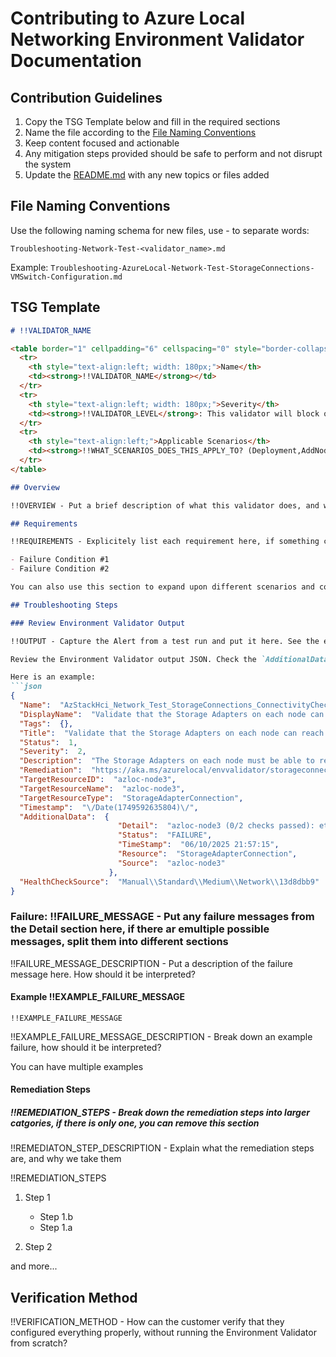 # Contributing to Azure Local Networking Environment Validator Documentation

## Contribution Guidelines

1. Copy the TSG Template below and fill in the required sections
2. Name the file according to the [File Naming Conventions](#file-naming-conventions)
3. Keep content focused and actionable
4. Any mitigation steps provided should be safe to perform and not disrupt the system
5. Update the [README.md](README.md) with any new topics or files added

## File Naming Conventions

Use the following naming schema for new files, use - to separate words:
```
Troubleshooting-Network-Test-<validator_name>.md
```

Example: `Troubleshooting-AzureLocal-Network-Test-StorageConnections-VMSwitch-Configuration.md`

## TSG Template

```markdown
# !!VALIDATOR_NAME

<table border="1" cellpadding="6" cellspacing="0" style="border-collapse:collapse; margin-bottom:1em;">
  <tr>
    <th style="text-align:left; width: 180px;">Name</th>
    <td><strong>!!VALIDATOR_NAME</strong></td>
  </tr>
  <tr>
    <th style="text-align:left; width: 180px;">Severity</th>
    <td><strong>!!VALIDATOR_LEVEL</strong>: This validator will block operations until remediated.</td>
  </tr>
  <tr>
    <th style="text-align:left;">Applicable Scenarios</th>
    <td><strong>!!WHAT_SCENARIOS_DOES_THIS_APPLY_TO? (Deployment,AddNode,Update)</strong></td>
  </tr>
</table>

## Overview

!!OVERVIEW - Put a brief description of what this validator does, and why it is needed here. What components does it apply to? What does it check?

## Requirements

!!REQUIREMENTS - Explicitely list each requirement here, if something causes the validator to fail, that must be documented here

- Failure Condition #1
- Failure Condition #2

You can also use this section to expand upon different scenarios and configuration. For example, the requirements might be different between 

## Troubleshooting Steps

### Review Environment Validator Output

!!OUTPUT - Capture the Alert from a test run and put it here. See the example below:

Review the Environment Validator output JSON. Check the `AdditionalData.Detail` field for summary of which Hosts are not configured properly. You can identify the host by the `TargetResourceID` field.

Here is an example:
```json
{
  "Name":  "AzStackHci_Network_Test_StorageConnections_ConnectivityCheck",
  "DisplayName":  "Validate that the Storage Adapters on each node can reach their connected adapters on other nodes.",
  "Tags":  {},
  "Title":  "Validate that the Storage Adapters on each node can reach their connected adapters on other nodes.",
  "Status":  1,
  "Severity":  2,
  "Description":  "The Storage Adapters on each node must be able to reach their connected adapters on other nodes, based on the expected network topology. This topology is determined by the Intent and Switch/Switchless configuration. Connectivity is tested using ICMP (ping) between the APIPA addresses of the Storage Adapters.",
  "Remediation":  "https://aka.ms/azurelocal/envvalidator/storageconnections",
  "TargetResourceID":  "azloc-node3",
  "TargetResourceName":  "azloc-node3",
  "TargetResourceType":  "StorageAdapterConnection",
  "Timestamp":  "\/Date(1749592635804)\/",
  "AdditionalData":  {
                        "Detail":  "azloc-node3 (0/2 checks passed): ethernet 4[169.254.138.15] to azloc-node1/ethernet 4[169.254.38.73] = FAIL, ethernet 3[169.254.74.115] to azloc-node1/ethernet 3[169.254.246.79] = FAIL",
                        "Status":  "FAILURE",
                        "TimeStamp":  "06/10/2025 21:57:15",
                        "Resource":  "StorageAdapterConnection",
                        "Source":  "azloc-node3"
                      },
  "HealthCheckSource":  "Manual\\Standard\\Medium\\Network\\13d8dbb9"
}
```

### Failure: !!FAILURE_MESSAGE - Put any failure messages from the Detail section here, if there ar emultiple possible messages, split them into different sections

!!FAILURE_MESSAGE_DESCRIPTION - Put a description of the failure message here. How should it be interpreted?

#### Example !!EXAMPLE_FAILURE_MESSAGE
```text
!!EXAMPLE_FAILURE_MESSAGE
```

!!EXAMPLE_FAILURE_MESSAGE_DESCRIPTION - Break down an example failure, how should it be interpreted?

You can have multiple examples

#### Remediation Steps

##### !!REMEDIATION_STEPS - Break down the remediation steps into larger catgories, if there is only one, you can remove this section

!!REMEDIATON_STEP_DESCRIPTION - Explain what the remediation steps are, and why we take them

!!REMEDIATION_STEPS
1. Step 1
    - Step 1.b
    - Step 1.a

2. Step 2

and more...

## Verification Method

!!VERIFICATION_METHOD - How can the customer verify that they configured everything properly, without running the Environment Validator from scratch?
```